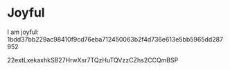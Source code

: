 # Joyful

I am joyful: 1bdd37bb229ac98410f9cd76eba712450063b2f4d736e613e5bb5965dd287952


22extLxekaxhkSB27HrwXsr7TQzHuTQVzzCZhs2CCQmBSP